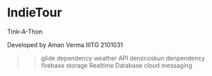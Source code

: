 # IndieTour
Tink-A-Thon

Developed by Aman Verma IIITG 2101031

>>glide dependency
>>weather API
>>denzcoskun denpendency
>>firebase storage
>>Realtime Database
>>cloud messaging
